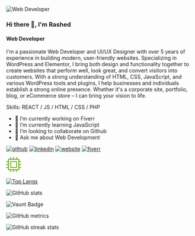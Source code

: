 ![Web Developer](https://arturssmirnovs.github.io/github-profile-readme-generator/images/banner.png)

### Hi there 👋, I'm Rashed
#### Web Developer


I'm a passionate Web Developer and UI/UX Designer with over 5 years of experience in building modern, user-friendly websites. Specializing in WordPress and Elementor, I bring both design and functionality together to create websites that perform well, look great, and convert visitors into customers.
With a strong understanding of HTML, CSS, JavaScript, and various WordPress tools and plugins, I help businesses and individuals establish a strong online presence. Whether it's a corporate site, portfolio, blog, or eCommerce store – I can bring your vision to life.

Skills: REACT / JS / HTML / CSS / PHP

- 🔭 I’m currently working on Fiverr 
- 🌱 I’m currently learning JavaScript 
- 👯 I’m looking to collaborate on Github 
- 💬 Ask me about Web Development 


[<img src='https://cdn.jsdelivr.net/npm/simple-icons@3.0.1/icons/github.svg' alt='github' height='40'>](https://github.com/rasuofficialbd)  [<img src='https://cdn.jsdelivr.net/npm/simple-icons@3.0.1/icons/linkedin.svg' alt='linkedin' height='40'>](https://www.linkedin.com/in/rasuofficial/)  [<img src='https://cdn.jsdelivr.net/npm/simple-icons@3.0.1/icons/icloud.svg' alt='website' height='40'>](www.rasuofficial.com)  [<img src='https://cdn.jsdelivr.net/npm/simple-icons@3.0.1/icons/fiverr.svg' alt='fiverr' height='40'>](rasuofficial)  

<a href='https://docs.github.com/en/developers'><img src='https://raw.githubusercontent.com/acervenky/animated-github-badges/master/assets/devbadge.gif' width='40' height='40'></a> 

[![Top Langs](https://github-readme-stats.vercel.app/api/top-langs/?username=rasuofficialbd)](https://github.com/anuraghazra/github-readme-stats)

![GitHub stats](https://github-readme-stats.vercel.app/api?username=rasuofficialbd&show_icons=true&count_private=true)  

![Vaunt Badge](https://api.vaunt.dev/v1/github/entities/rasuofficialbd/contributions?format=svg&private=true)  

![GitHub metrics](https://metrics.lecoq.io/rasuofficialbd)  

![GitHub streak stats](https://streak-stats.demolab.com/?user=rasuofficialbd)  

